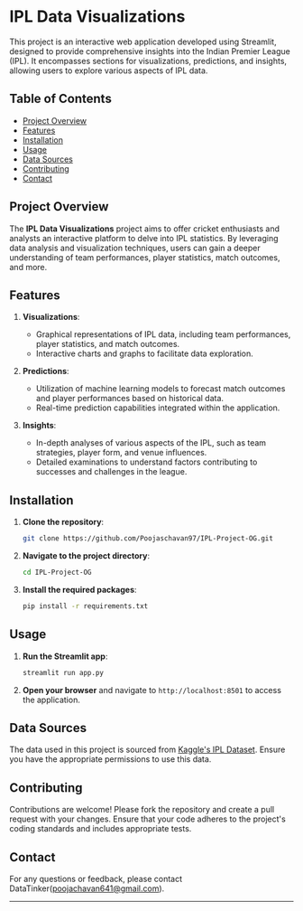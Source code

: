 # IPL Data Visualizations

This project is an interactive web application developed using Streamlit, designed to provide comprehensive insights into the Indian Premier League (IPL). It encompasses sections for visualizations, predictions, and insights, allowing users to explore various aspects of IPL data.

## Table of Contents

- [Project Overview](#project-overview)
- [Features](#features)
- [Installation](#installation)
- [Usage](#usage)
- [Data Sources](#data-sources)
- [Contributing](#contributing)
- [Contact](#contact)

## Project Overview

The **IPL Data Visualizations** project aims to offer cricket enthusiasts and analysts an interactive platform to delve into IPL statistics. By leveraging data analysis and visualization techniques, users can gain a deeper understanding of team performances, player statistics, match outcomes, and more.

## Features

1. **Visualizations**:
   - Graphical representations of IPL data, including team performances, player statistics, and match outcomes.
   - Interactive charts and graphs to facilitate data exploration.

2. **Predictions**:
   - Utilization of machine learning models to forecast match outcomes and player performances based on historical data.
   - Real-time prediction capabilities integrated within the application.

3. **Insights**:
   - In-depth analyses of various aspects of the IPL, such as team strategies, player form, and venue influences.
   - Detailed examinations to understand factors contributing to successes and challenges in the league.

## Installation

1. **Clone the repository**:

   ```bash
   git clone https://github.com/Poojaschavan97/IPL-Project-OG.git
   ```

2. **Navigate to the project directory**:

   ```bash
   cd IPL-Project-OG
   ```

3. **Install the required packages**:

   ```bash
   pip install -r requirements.txt
   ```

## Usage

1. **Run the Streamlit app**:

   ```bash
   streamlit run app.py
   ```

2. **Open your browser** and navigate to `http://localhost:8501` to access the application.

## Data Sources

The data used in this project is sourced from [Kaggle's IPL Dataset](https://www.kaggle.com/datasets/ramjidoolla/ipl-data-set). Ensure you have the appropriate permissions to use this data.

## Contributing

Contributions are welcome! Please fork the repository and create a pull request with your changes. Ensure that your code adheres to the project's coding standards and includes appropriate tests.


## Contact

For any questions or feedback, please contact DataTinker(poojachavan641@gmail.com).

---
